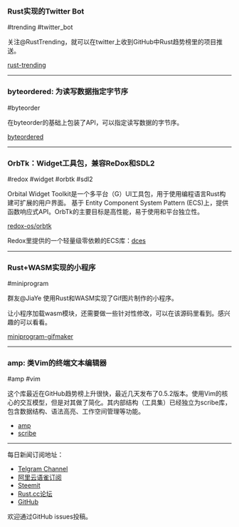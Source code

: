 ### Rust实现的Twitter Bot

#trending #twitter_bot

关注@RustTrending，就可以在twitter上收到GitHub中Rust趋势榜里的项目推送。

[rust-trending](https://github.com/pbzweihander/rust-trending)

---

### byteordered: 为读写数据指定字节序

#byteorder

在byteorder的基础上包装了API，可以指定读写数据的字节序。

[byteordered](https://github.com/Enet4/byteordered)

---

### OrbTk：Widget工具包，兼容ReDox和SDL2

#redox #widget #orbtk #sdl2

Orbital Widget Toolkit是一个多平台（G）UI工具包，用于使用编程语言Rust构建可扩展的用户界面。 基于 Entity Component System Pattern (ECS)上，提供函数响应式API。OrbTk的主要目标是高性能，易于使用和平台独立性。

[redox-os/orbtk](https://gitlab.redox-os.org/redox-os/orbtk)

Redox里提供的一个轻量级零依赖的ECS库：[dces](https://gitlab.redox-os.org/redox-os/dces-rust)

---

### Rust+WASM实现的小程序

#miniprogram

群友@JiaYe 使用Rust和WASM实现了Gif图片制作的小程序。

让小程序加载wasm模块，还需要做一些针对性修改，可以在该源码里看到。感兴趣的可以看看。

[miniprogram-gifmaker](https://github.com/planet0104/miniprogram-gifmaker/blob/master/README.md)

---

### amp: 类Vim的终端文本编辑器

#amp #vim

这个库最近在GitHub趋势榜上升很快，最近几天发布了0.5.2版本。使用Vim的核心的交互模型，但是对其做了简化。其内部结构（工具集）已经独立为scribe库，包含数据结构、语法高亮、工作空间管理等功能。

- [amp](https://github.com/jmacdonald/amp)
- [scribe](https://github.com/jmacdonald/scribe)


---

每日新闻订阅地址：

- [Telgram Channel](https://t.me/rust_daily_news )
- [阿里云语雀订阅](https://www.yuque.com/chaosbot/rustnews)
- [Steemit](https://steemit.com/@blackanger)
- [Rust.cc论坛](https://rust.cc)
- [GitHub](https://github.com/RustStudy/rust_daily_news)

欢迎通过GitHub issues投稿。





